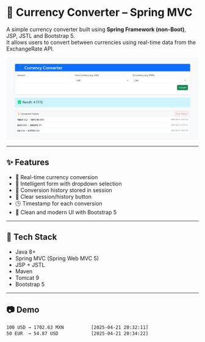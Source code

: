 # 💱 Currency Converter – Spring MVC

A simple currency converter built using **Spring Framework (non-Boot)**, JSP, JSTL and Bootstrap 5.  
It allows users to convert between currencies using real-time data from the ExchangeRate API.

![App Screenshot](currency-converter.png) <!-- Puedes cambiar esto por una screenshot tuya -->

---

## ✨ Features

- 🔄 Real-time currency conversion
- 🧠 Intelligent form with dropdown selection
- 📜 Conversion history stored in session
- 🧹 Clear session/history button
- 🕒 Timestamp for each conversion
- 🎨 Clean and modern UI with Bootstrap 5

---

## 🚀 Tech Stack

- Java 8+
- Spring MVC (Spring Web MVC 5)
- JSP + JSTL
- Maven
- Tomcat 9
- Bootstrap 5

---

## 📷 Demo

```text
100 USD → 1702.63 MXN          [2025-04-21 20:32:11]
50 EUR  → 54.87 USD            [2025-04-21 20:34:22]
